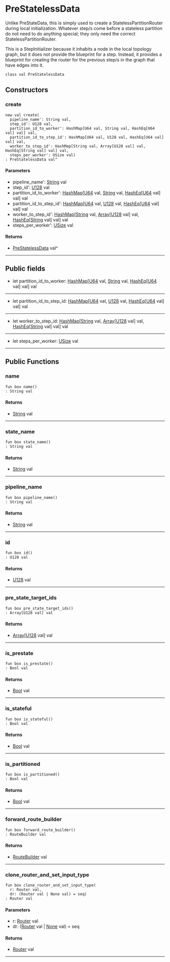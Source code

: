 # PreStatelessData

Unlike PreStateData, this is simply used to create a StatelessPartitionRouter
during local initialization. Whatever step/s come before a stateless
partition do not need to do anything special; they only need the correct
StatelessPartitionRouter.

This is a StepInitializer because it inhabits a node in the local topology
graph, but it does not provide the blueprint for a step.  Instead, it
provides a blueprint for creating the router for the previous step/s in the
graph that have edges into it.


```pony
class val PreStatelessData
```

## Constructors

### create

```pony
new val create(
  pipeline_name': String val,
  step_id': U128 val,
  partition_id_to_worker': HashMap[U64 val, String val, HashEq[U64 val] val] val,
  partition_id_to_step_id': HashMap[U64 val, U128 val, HashEq[U64 val] val] val,
  worker_to_step_id': HashMap[String val, Array[U128 val] val, HashEq[String val] val] val,
  steps_per_worker': USize val)
: PreStatelessData val^
```
#### Parameters

*   pipeline_name': [String](builtin-String) val
*   step_id': [U128](builtin-U128) val
*   partition_id_to_worker': [HashMap](collections-HashMap)\[[U64](builtin-U64) val, [String](builtin-String) val, [HashEq](collections-HashEq)\[[U64](builtin-U64) val\] val\] val
*   partition_id_to_step_id': [HashMap](collections-HashMap)\[[U64](builtin-U64) val, [U128](builtin-U128) val, [HashEq](collections-HashEq)\[[U64](builtin-U64) val\] val\] val
*   worker_to_step_id': [HashMap](collections-HashMap)\[[String](builtin-String) val, [Array](builtin-Array)\[[U128](builtin-U128) val\] val, [HashEq](collections-HashEq)\[[String](builtin-String) val\] val\] val
*   steps_per_worker': [USize](builtin-USize) val

#### Returns

* [PreStatelessData](wallaroo-core-topology-PreStatelessData) val^

---

## Public fields

* let partition_id_to_worker: [HashMap](collections-HashMap)\[[U64](builtin-U64) val, [String](builtin-String) val, [HashEq](collections-HashEq)\[[U64](builtin-U64) val\] val\] val

---

* let partition_id_to_step_id: [HashMap](collections-HashMap)\[[U64](builtin-U64) val, [U128](builtin-U128) val, [HashEq](collections-HashEq)\[[U64](builtin-U64) val\] val\] val

---

* let worker_to_step_id: [HashMap](collections-HashMap)\[[String](builtin-String) val, [Array](builtin-Array)\[[U128](builtin-U128) val\] val, [HashEq](collections-HashEq)\[[String](builtin-String) val\] val\] val

---

* let steps_per_worker: [USize](builtin-USize) val

---

## Public Functions

### name

```pony
fun box name()
: String val
```

#### Returns

* [String](builtin-String) val

---

### state_name

```pony
fun box state_name()
: String val
```

#### Returns

* [String](builtin-String) val

---

### pipeline_name

```pony
fun box pipeline_name()
: String val
```

#### Returns

* [String](builtin-String) val

---

### id

```pony
fun box id()
: U128 val
```

#### Returns

* [U128](builtin-U128) val

---

### pre_state_target_ids

```pony
fun box pre_state_target_ids()
: Array[U128 val] val
```

#### Returns

* [Array](builtin-Array)\[[U128](builtin-U128) val\] val

---

### is_prestate

```pony
fun box is_prestate()
: Bool val
```

#### Returns

* [Bool](builtin-Bool) val

---

### is_stateful

```pony
fun box is_stateful()
: Bool val
```

#### Returns

* [Bool](builtin-Bool) val

---

### is_partitioned

```pony
fun box is_partitioned()
: Bool val
```

#### Returns

* [Bool](builtin-Bool) val

---

### forward_route_builder

```pony
fun box forward_route_builder()
: RouteBuilder val
```

#### Returns

* [RouteBuilder](wallaroo-core-routing-RouteBuilder) val

---

### clone_router_and_set_input_type

```pony
fun box clone_router_and_set_input_type(
  r: Router val,
  dr: (Router val | None val) = seq)
: Router val
```
#### Parameters

*   r: [Router](wallaroo-core-topology-Router) val
*   dr: ([Router](wallaroo-core-topology-Router) val | [None](builtin-None) val) = seq

#### Returns

* [Router](wallaroo-core-topology-Router) val

---

